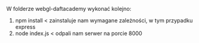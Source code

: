 W folderze webgl-daftacademy wykonać kolejno:

 1. npm install < zainstaluje nam wymagane zależności, w tym przypadku express
 2. node index.js < odpali nam serwer na porcie 8000

